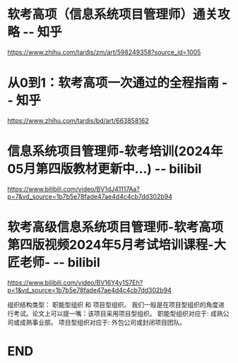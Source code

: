
# 软考高项（信息系统项目管理师）通关攻略 -- 知乎
https://www.zhihu.com/tardis/zm/art/598249358?source_id=1005  




# 从0到1：软考高项一次通过的全程指南 -- 知乎  
https://www.zhihu.com/tardis/bd/art/663858162  


# 信息系统项目管理师-软考培训(2024年05月第四版教材更新中...) -- bilibil  
https://www.bilibili.com/video/BV1dJ41117Aa?p=7&vd_source=1b7b5e78fade47ae4d4c4cb7dd302b94  

# 软考高级信息系统项目管理师-软考高项第四版视频2024年5月考试培训课程-大匠老师- -- bilibil
https://www.bilibili.com/video/BV16Y4y1S7Eh?p=1&vd_source=1b7b5e78fade47ae4d4c4cb7dd302b94  

组织结构类型：  职能型组织 和 项目型组织。
我们一般是在项目型组织的角度进行考试。论文上可以提一嘴：该项目采用项目型组织。
职能型组织对应于: 成熟公司或成熟事业部。 
项目型组织对应于: 外包公司或封闭项目团队。  




# END  
